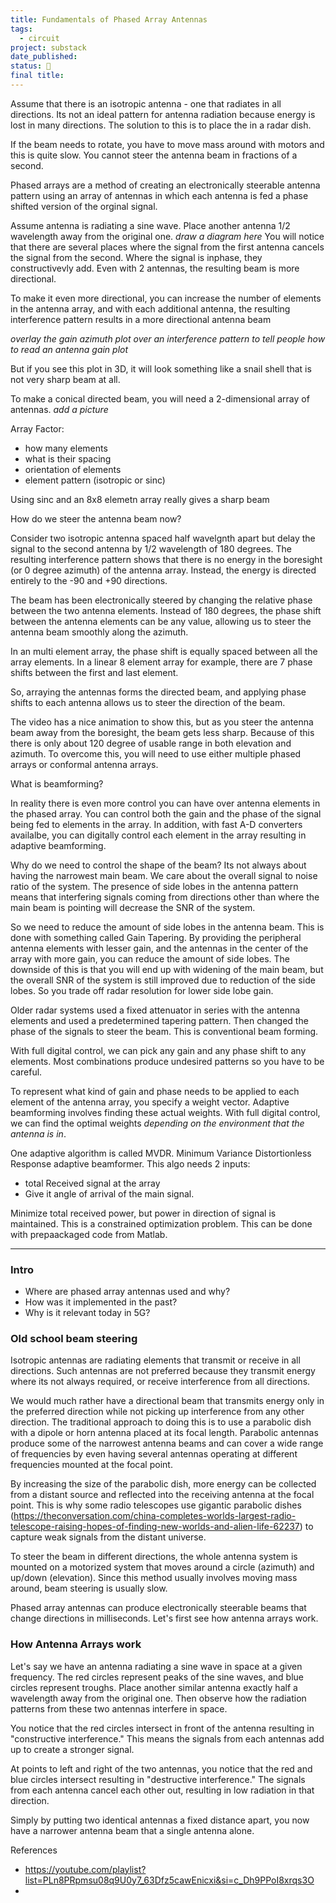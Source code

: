 ```yaml
---
title: Fundamentals of Phased Array Antennas
tags:
  - circuit
project: substack
date_published: 
status: 🚧
final title:
---
```

 Assume that there is an isotropic antenna - one that radiates in all directions. Its not an ideal pattern for antenna radiation because energy is lost in many directions. The solution to this is to place the in a radar dish.

If the beam needs to rotate, you have to move mass around with motors and this is quite slow. You cannot steer the antenna beam in fractions of a second.

Phased arrays are a method of creating an electronically steerable antenna pattern using an array of antennas in which each antenna is fed a phase shifted version of the orginal signal.

Assume antenna is radiating a sine wave. Place another antenna 1/2 wavelength away from the original one. *draw a diagram here* You will notice that there are several places where the signal from the first antenna cancels the signal from the second. Where the signal is inphase, they constructivevly add.  Even with 2 antennas, the resulting beam is more directional.

To make it even more directional, you can increase the number of elements in the antenna array, and with each additional antenna, the resulting interference pattern results in a more directional antenna beam

*overlay the gain azimuth plot over an interference pattern to tell people how to read an antenna gain plot*

But if you see this plot in 3D, it will look something like a snail shell that is not very sharp beam at all.

To make a conical directed beam, you will need a 2-dimensional array of antennas. 
*add a picture*

Array Factor:
- how many elements
- what is their spacing
- orientation of elements
- element pattern (isotropic or sinc)

Using sinc and an 8x8 elemetn array really gives a sharp beam

How do we steer the antenna beam now?

Consider two isotropic antenna spaced half wavelgnth apart  but delay the signal to the second antenna by 1/2 wavelength of 180 degrees. The resulting interference pattern shows that there is no energy in the boresight (or 0 degree azimuth) of the antenna array. Instead, the energy is directed entirely to the -90 and +90 directions.

The beam has been electronically steered by changing the relative phase between the two antenna elements. Instead of 180 degrees, the phase shift between the antenna elements can be any value, allowing us to steer the antenna beam smoothly along the azimuth.

In an multi element array, the phase shift is equally spaced between all the array elements. In a linear 8 element array for example, there are 7 phase shifts between the first and last element.

So, arraying the antennas forms the directed beam, and applying phase shifts to each antenna allows us to steer the direction of the beam.

The video has a nice animation to show this, but as you steer the antenna beam away from the boresight, the beam gets less sharp. Because of this there is only about 120 degree of usable range in both elevation and azimuth. To overcome this, you will need to use either multiple phased arrays or conformal antenna arrays.

What is beamforming?

In reality there is even more control you can have over antenna elements in the phased array. You can control both the gain and the phase of the signal being fed to elements in the array. In addition, with fast A-D converters availalbe, you can digitally control each element in the array resulting in adaptive beamforming.

Why do we need to control the shape of the beam? Its not always about having the narrowest main beam. We care about the overall signal to noise ratio of the system. The presence of side lobes in the antenna pattern means that interfering signals coming from directions other than where the main beam is pointing will decrease the SNR of the system.

So we need to reduce the amount of side lobes in the antenna beam. This is done with something called Gain Tapering. By providing the peripheral antenna elements with lesser gain, and the antennas in the center of the array with more gain, you can reduce the amount of side lobes. The downside of this is that you will end up with widening of the main beam, but the overall SNR of the system is still improved due to reduction of the side lobes. So you trade off radar resolution for lower side lobe gain.

Older radar systems used a fixed attenuator in series with the antenna elements and used a predetermined tapering pattern. Then changed the phase of the signals to steer the beam.  This is conventional beam forming.

With full digital control, we can pick any gain and any phase shift to any elements. Most combinations produce undesired patterns so you have to be careful.

To represent what kind of gain and phase needs to be applied to each element of the antenna array, you specify a weight vector. Adaptive beamforming involves finding these actual weights. With full digital control, we can find the optimal weights *depending on the environment that the antenna is in*.

One adaptive algorithm is called MVDR. Minimum Variance Distortionless Response adaptive beamformer. This algo needs 2 inputs:
- total Received signal at the array
- Give it angle of arrival of the main signal.

Minimize total received power, but power in direction of signal is maintained. This is a constrained optimization problem. This can be done with prepaackaged code from Matlab. 

---
### Intro
- Where are phased array antennas used and why?
- How was it implemented in the past?
- Why is it relevant today in 5G?

### Old school beam steering

Isotropic antennas are radiating elements that transmit or receive in all directions. Such antennas are not preferred because they transmit energy where its not always required, or receive interference from all directions.

We would much rather have a directional beam that transmits energy only in the preferred direction while not picking up interference from any other direction. The traditional approach to doing this is to use a parabolic dish with a dipole or horn antenna placed at its focal length. Parabolic antennas produce some of the narrowest antenna beams and can cover a wide range of frequencies by even having several antennas operating at different frequencies mounted at the focal point.

By increasing the size of the parabolic dish, more energy can be collected from a distant source and reflected into the receiving antenna at the focal point. This is why some radio telescopes use gigantic parabolic dishes (https://theconversation.com/china-completes-worlds-largest-radio-telescope-raising-hopes-of-finding-new-worlds-and-alien-life-62237) to capture weak signals from the distant universe.

To steer the beam in different directions, the whole antenna system is mounted on a motorized system that moves around a circle (azimuth) and up/down (elevation). Since this method usually involves moving mass around, beam steering is usually slow.

Phased array antennas can produce electronically steerable beams that change directions in milliseconds. Let's first see how antenna arrays work.

### How Antenna Arrays work

Let's say we have an antenna radiating a sine wave in space at a given frequency. The red circles represent peaks of the sine waves, and blue circles represent troughs. Place another similar antenna exactly half a wavelength away from the original one. Then observe how the radiation patterns from these two antennas interfere in space.

You notice that the red circles intersect in front of the antenna resulting in "constructive interference." This means the signals from each antennas add up to create a stronger signal.

At points to left and right of the two antennas, you notice that the red and blue circles intersect resulting in "destructive interference." The signals from each antenna cancel each other out, resulting in low radiation in that direction.

Simply by putting two identical antennas a fixed distance apart, you now have a narrower antenna beam that a single antenna alone.



References
- https://youtube.com/playlist?list=PLn8PRpmsu08q9U0y7_63Dfz5cawEnicxi&si=c_Dh9PPoI8xrqs3O
- 